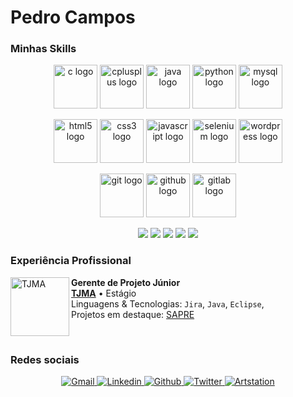 # Pedro Campos

<h3>Minhas Skills</h3>

<p align="center">
  <img src="https://predocampos.github.io/public/images/icons/c-original.svg"               alt="c logo"            width="70" height="70">
  <img src="https://predocampos.github.io/public/images/icons/cplusplus-original.svg"       alt="cplusplus logo"    width="70" height="70">
  <img src="https://predocampos.github.io/public/images/icons/java-original.svg"            alt="java logo"         width="70" height="70">
  <img src="https://predocampos.github.io/public/images/icons/python-original.svg"          alt="python logo"       width="70" height="70">
  <img src="https://predocampos.github.io/public/images/icons/mysql-original-wordmark.svg"  alt="mysql logo"        width="70" height="70">
</p>

<p align="center">
  <img src="https://predocampos.github.io/public/images/icons/html5-original.svg"           alt="html5 logo"        width="70" height="70">
  <img src="https://predocampos.github.io/public/images/icons/css3-original.svg"            alt="css3 logo"         width="70" height="70">
  <img src="https://predocampos.github.io/public/images/icons/javascript-original.svg"      alt="javascript logo"   width="70" height="70">
  <img src="https://predocampos.github.io/public/images/icons/selenium-original.svg"        alt="selenium logo"     width="70" height="70">
  <img src="https://predocampos.github.io/public/images/icons/wordpress-original.svg"       alt="wordpress logo"    width="70" height="70">
</p>

<p align="center">
  <img src="https://predocampos.github.io/public/images/icons/git-original.svg"             alt="git logo"          width="70" height="70">
  <img src="https://predocampos.github.io/public/images/icons/github-original.svg"          alt="github logo"       width="70" height="70">
  <img src="https://predocampos.github.io/public/images/icons/gitlab-original.svg"          alt="gitlab logo"       width="70" height="70">
</p>

<p align="center">
    <img src="https://img.shields.io/badge/Jira-0052CC?style=for-the-badge&logo=jira&logoColor=white">
    <img src="https://img.shields.io/badge/Figma-F24E1E?style=for-the-badge&logo=figma&logoColor=white">
    <img src="https://img.shields.io/badge/Eclipse-2C2255?style=for-the-badge&logo=eclipseide&logoColor=white">
    <img src="https://img.shields.io/badge/VScode-007ACC?style=for-the-badge&logo=visualstudiocode&logoColor=white">
    <img src="https://img.shields.io/badge/unity-FFFFFF?style=for-the-badge&logo=unity&logoColor=black">
</p>

<h3>Experiência Profissional</h3>

[<img align="left" height="94px" width="94px" alt="TJMA" src="https://www.irib.org.br/app/webroot/files/downloads/images/MARCA%20SECUNDARIA%201.png">][tjma.link]
**Gerente de Projeto Júnior** \
[**TJMA**][tjma.link] • Estágio \
Linguagens & Tecnologias: `Jira`, `Java`, `Eclipse`,\
Projetos em destaque: [SAPRE]()

<br/>

<h3>Redes sociais</h3>

<p align="center">
      <a href="mailto:phenriquebcampos@gmail.com">
        <img alt="Gmail" src="https://img.shields.io/badge/Gmail-EA4335?style=flat&logo=gmail&logoColor=white">
      </a>
      <a href="https://www.linkedin.com/in/pedro-camposti/">
        <img alt="Linkedin" src="https://img.shields.io/badge/LinkedIn-0077B5?style=flat&logo=linkedin&logoColor=white">
      </a>
      <a href="https://github.com/PredoCampos">
        <img alt="Github" src="https://img.shields.io/badge/GitHub-100000?style=flat&logo=github&logoColor=white">
      </a>
      <a href="https://twitter.com/drope_sem_rumo">
        <img alt="Twitter" src="https://img.shields.io/badge/Twitter-1DA1F2?style=flat&logo=twitter&logoColor=white">
      </a>
      <a href="https://twitter.com/drope_sem_rumo">
        <img alt="Artstation" src="https://img.shields.io/badge/Twitter-1DA1F2?style=flat&logo=twitter&logoColor=white">
      </a>
</p>

[//]:#

<link rel="stylesheet" href="https://cdn.jsdelivr.net/gh/devicons/devicon@v2.15.1/devicon.min.css">

[tjma.link]: <https://www.tjma.jus.br/>
